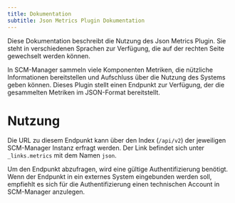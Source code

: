 ```yaml
---
title: Dokumentation
subtitle: Json Metrics Plugin Dokumentation
---
```


Diese Dokumentation beschreibt die Nutzung des Json Metrics Plugin. Sie steht in verschiedenen Sprachen zur Verfügung, die auf der rechten Seite gewechselt werden können.

In SCM-Manager sammeln viele Komponenten Metriken, die nützliche Informationen bereitstellen und Aufschluss über die Nutzung des Systems geben können. Dieses Plugin stellt einen Endpunkt zur Verfügung, der die gesammelten Metriken im JSON-Format bereitstellt.

# Nutzung

Die URL zu diesem Endpunkt kann über den Index (`/api/v2`) der jeweiligen SCM-Manager Instanz erfragt werden. Der Link befindet sich unter `_links.metrics` mit dem Namen `json`.

Um den Endpunkt abzufragen, wird eine gültige Authentifizierung benötigt. Wenn der Endpunkt in ein externes System eingebunden werden soll, empfiehlt es sich für die Authentifizierung einen technischen Account in SCM-Manager anzulegen.
